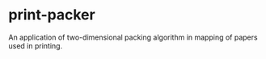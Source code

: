 # print-packer
An application of two-dimensional packing algorithm in mapping of papers used in printing.
